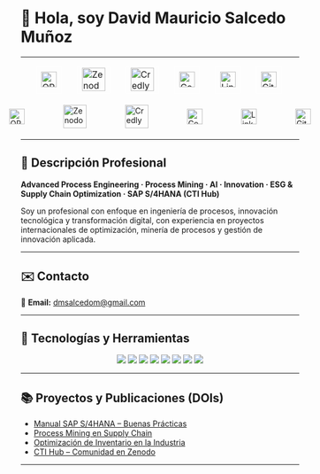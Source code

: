 # 👋 Hola, soy David Mauricio Salcedo Muñoz  

---
<table align="center" style="border-collapse:separate; border-spacing:28px 0; border:none;">
  <tr>
    <td style="border:1px solid #ffffff; background:transparent;">
      <a href="https://orcid.org/0009-0004-8289-2432" target="_blank" style="text-decoration:none; border:0; outline:none;">
        <img src="https://cdn.simpleicons.org/orcid/A6CE39" alt="ORCID" width="28" height="28" style="display:block; border:0; background:transparent;"/>
      </a>
    </td>
    <td style="border:1px solid #ffffff; background:transparent;">
      <a href="https://zenodo.org/communities/sti-hub-ai-processmining-supplychain-esg/" target="_blank" style="text-decoration:none; border:0; outline:none;">
        <img src="https://cdn.simpleicons.org/zenodo/1682D4" alt="Zenodo" width="42" height="42" style="display:block; border:0; background:transparent;"/>
      </a>
    </td>
    <td style="border:1px solid #ffffff; background:transparent;">
      <a href="https://www.credly.com/users/dmsalcedom" target="_blank" style="text-decoration:none; border:0; outline:none;">
        <img src="https://cdn.simpleicons.org/credly/FF6B00" alt="Credly" width="42" height="42" style="display:block; border:0; background:transparent;"/>
      </a>
    </td>
    <td style="border:1px solid #ffffff; background:transparent;">
      <a href="https://www.coursera.org/user/897e9a6b058fed73e715753d465de838" target="_blank" style="text-decoration:none; border:0; outline:none;">
        <img src="https://cdn.simpleicons.org/coursera/0056D2" alt="Coursera" width="28" height="28" style="display:block; border:0; background:transparent;"/>
      </a>
    </td>
    <td style="border:1px solid #ffffff; background:transparent;">
      <a href="https://www.linkedin.com/in/dm-slcm06/" target="_blank" style="text-decoration:none; border:0; outline:none;">
        <img src="https://cdn-icons-png.flaticon.com/512/174/174857.png" alt="LinkedIn" width="28" height="28" style="display:block; border:0; background:transparent;"/>
      </a>
    </td>
    <td style="border:1px solid #ffffff; background:transparent;">
      <a href="https://github.com/dmsalcedom" target="_blank" style="text-decoration:none; border:0; outline:none;">
        <img src="https://cdn.simpleicons.org/github/181717" alt="GitHub" width="28" height="28" style="display:block; border:0; background:transparent;"/>
      </a>
    </td>
  </tr>
</table>


<div style="display:flex; justify-content:center; align-items:center; gap:70px; margin:20px 0;">
  <a href="https://orcid.org/0009-0004-8289-2432" target="_blank">
    <img src="https://cdn.simpleicons.org/orcid/A6CE39" alt="ORCID" width="28" height="28" style="border:0;"/>
  </a>
  <a href="https://zenodo.org/communities/sti-hub-ai-processmining-supplychain-esg/" target="_blank">
    <img src="https://cdn.simpleicons.org/zenodo/1682D4" alt="Zenodo" width="42" height="42" style="border:0;"/>
  </a>
  <a href="https://www.credly.com/users/dmsalcedom" target="_blank">
    <img src="https://cdn.simpleicons.org/credly/FF6B00" alt="Credly" width="42" height="42" style="border:0;"/>
  </a>
  <a href="https://www.coursera.org/user/897e9a6b058fed73e715753d465de838" target="_blank">
    <img src="https://cdn.simpleicons.org/coursera/0056D2" alt="Coursera" width="28" height="28" style="border:0;"/>
  </a>
  <a href="https://www.linkedin.com/in/dm-slcm06/" target="_blank">
    <img src="https://cdn-icons-png.flaticon.com/512/174/174857.png" alt="LinkedIn" width="28" height="28" style="border:0;"/>
  </a>
  <a href="https://github.com/dmsalcedom" target="_blank">
    <img src="https://cdn.simpleicons.org/github/181717" alt="GitHub" width="28" height="28" style="border:0;"/>
  </a>
</div>






---

## 🧾 Descripción Profesional  
**Advanced Process Engineering · Process Mining · AI · Innovation · ESG & Supply Chain Optimization · SAP S/4HANA (CTI Hub)**  

Soy un profesional con enfoque en ingeniería de procesos, innovación tecnológica y transformación digital, con experiencia en proyectos internacionales de optimización, minería de procesos y gestión de innovación aplicada.

---

## ✉️ Contacto  
📩 **Email:** dmsalcedom@gmail.com  

---

## 🚀 Tecnologías y Herramientas  

<p align="center">
  <img src="https://img.shields.io/badge/Python-3776AB?logo=python&logoColor=white" />
  <img src="https://img.shields.io/badge/MATLAB-orange?logo=mathworks&logoColor=white" />
  <img src="https://img.shields.io/badge/Celonis-2E74B5?logo=celonis&logoColor=white" />
  <img src="https://img.shields.io/badge/TensorFlow-FF6F00?logo=tensorflow&logoColor=white" />
  <img src="https://img.shields.io/badge/Docker-2496ED?logo=docker&logoColor=white" />
  <img src="https://img.shields.io/badge/Kubernetes-326CE5?logo=kubernetes&logoColor=white" />
  <img src="https://img.shields.io/badge/SAP-0FAAFF?logo=sap&logoColor=white" />
  <img src="https://img.shields.io/badge/Power%20BI-F2C811?logo=powerbi&logoColor=black" />
</p>

---

## 📚 Proyectos y Publicaciones (DOIs)
- [Manual SAP S/4HANA – Buenas Prácticas](https://doi.org/10.5281/zenodo.1234567)  
- [Process Mining en Supply Chain](https://doi.org/10.48550/arXiv.2401.00001)  
- [Optimización de Inventario en la Industria](https://doi.org/10.5281/zenodo.9876643)  
- [CTI Hub – Comunidad en Zenodo](https://zenodo.org/communities/sti-hub-ai-processmining-supplychain-esg/)  

---


